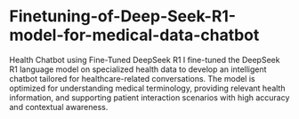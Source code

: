 # Finetuning-of-Deep-Seek-R1-model-for-medical-data-chatbot
Health Chatbot using Fine-Tuned DeepSeek R1
I fine-tuned the DeepSeek R1 language model on specialized health data to develop an intelligent chatbot tailored for healthcare-related conversations. The model is optimized for understanding medical terminology, providing relevant health information, and supporting patient interaction scenarios with high accuracy and contextual awareness.

